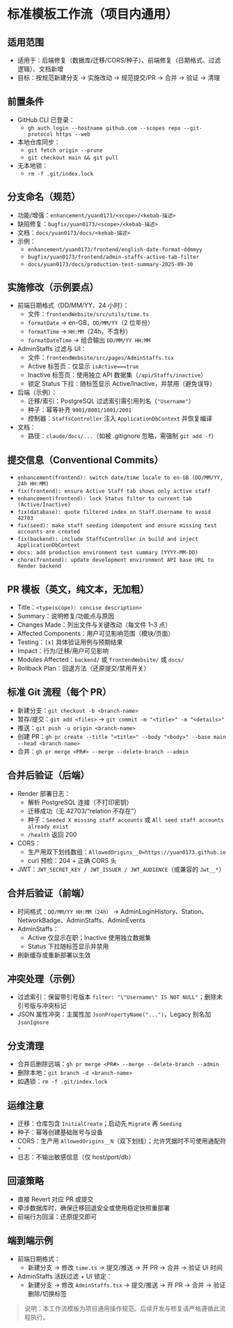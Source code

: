# 标准模板工作流（项目内通用）

## 适用范围
- 适用于：后端修复（数据库/迁移/CORS/种子）、前端修复（日期格式、过滤逻辑）、文档新增
- 目标：按规范新建分支 → 实施改动 → 规范提交/PR → 合并 → 验证 → 清理

## 前置条件
- GitHub CLI 已登录：
  - `gh auth login --hostname github.com --scopes repo --git-protocol https --web`
- 本地仓库同步：
  - `git fetch origin --prune`
  - `git checkout main && git pull`
- 无本地锁：
  - `rm -f .git/index.lock`

## 分支命名（规范）
- 功能/增强：`enhancement/yuan0173/<scope>/<kebab-描述>`
- 缺陷修复：`bugfix/yuan0173/<scope>/<kebab-描述>`
- 文档：`docs/yuan0173/docs/<kebab-描述>`
- 示例：
  - `enhancement/yuan0173/frontend/english-date-format-ddmmyy`
  - `bugfix/yuan0173/frontend/admin-staffs-active-tab-filter`
  - `docs/yuan0173/docs/production-test-summary-2025-09-30`

## 实施修改（示例要点）
- 前端日期格式（DD/MM/YY、24 小时）：
  - 文件：`frontendWebsite/src/utils/time.ts`
  - `formatDate` → en-GB，`DD/MM/YY`（2 位年份）
  - `formatTime` → `HH:MM`（24h，不含秒）
  - `formatDateTime` → 组合输出 `DD/MM/YY HH:MM`
- AdminStaffs 过滤与 UI：
  - 文件：`frontendWebsite/src/pages/AdminStaffs.tsx`
  - Active 标签页：仅显示 `isActive===true`
  - Inactive 标签页：使用独立 API 数据集（`/api/Staffs/inactive`）
  - 锁定 Status 下拉：随标签显示 Active/Inactive，并禁用（避免误导）
- 后端（示例）：
  - 迁移/索引：PostgreSQL 过滤索引需引用列名（`"Username"`）
  - 种子：幂等补齐 `9001/8001/1001/2001`
  - 控制器：`StaffsController` 注入 `ApplicationDbContext` 并恢复编译
- 文档：
  - 路径：`claude/docs/...`（如被 .gitignore 忽略，需强制 `git add -f`）

## 提交信息（Conventional Commits）
- `enhancement(frontend): switch date/time locale to en-GB (DD/MM/YY, 24h HH:MM)`
- `fix(frontend): ensure Active Staff tab shows only active staff`
- `enhancement(frontend): lock Status filter to current tab (Active/Inactive)`
- `fix(database): quote filtered index on Staff.Username to avoid 42703`
- `fix(seed): make staff seeding idempotent and ensure missing test accounts are created`
- `fix(backend): include StaffsController in build and inject ApplicationDbContext`
- `docs: add production environment test summary (YYYY-MM-DD)`
- `chore(frontend): update development environment API base URL to Render backend`

## PR 模板（英文，纯文本，无加粗）
- Title：`<type(scope): concise description>`
- Summary：说明修复/功能点与原因
- Changes Made：列出文件与关键改动（每文件 1–3 点）
- Affected Components：用户可见影响范围（模块/页面）
- Testing：`[x]` 具体验证用例与预期结果
- Impact：行为/迁移/用户可见影响
- Modules Affected：`backend/` 或 `frontendWebsite/` 或 `docs/`
- Rollback Plan：回退方法（还原提交/禁用开关）

## 标准 Git 流程（每个 PR）
- 新建分支：`git checkout -b <branch-name>`
- 暂存/提交：`git add <files>` → `git commit -m "<title>" -m "<details>"`
- 推送：`git push -u origin <branch-name>`
- 创建 PR：`gh pr create --title "<title>" --body "<body>" --base main --head <branch-name>`
- 合并：`gh pr merge <PR#> --merge --delete-branch --admin`

## 合并后验证（后端）
- Render 部署日志：
  - 解析 PostgreSQL 连接（不打印密钥）
  - 迁移成功（无 42703/“relation 不存在”）
  - 种子：`Seeded X missing staff accounts` 或 `All seed staff accounts already exist`
  - `/health` 返回 200
- CORS：
  - 生产用双下划线数组：`AllowedOrigins__0=https://yuan0173.github.io`
  - curl 预检：204 + 正确 CORS 头
- JWT：`JWT_SECRET_KEY / JWT_ISSUER / JWT_AUDIENCE`（或兼容的 `Jwt__*`）

## 合并后验证（前端）
- 时间格式：`DD/MM/YY HH:MM（24h）` → AdminLoginHistory、Station、NetworkBadge、AdminStaffs、AdminEvents
- AdminStaffs：
  - Active 仅显示在职；Inactive 使用独立数据集
  - Status 下拉随标签显示并禁用
- 刷新缓存或重新部署以生效

## 冲突处理（示例）
- 过滤索引：保留带引号版本 `filter: "\"Username\" IS NOT NULL"`；删除未引号版与冲突标记
- JSON 属性冲突：主属性加 `JsonPropertyName("...")`，Legacy 别名加 `JsonIgnore`

## 分支清理
- 合并后删除远端：`gh pr merge <PR#> --merge --delete-branch --admin`
- 删除本地：`git branch -d <branch-name>`
- 如遇锁：`rm -f .git/index.lock`

## 运维注意
- 迁移：仓库包含 `InitialCreate`；启动先 `Migrate` 再 `Seeding`
- 种子：幂等创建基础账号与设备
- CORS：生产用 `AllowedOrigins__N`（双下划线）；允许凭据时不可使用通配符 `*`
- 日志：不输出敏感信息（仅 host/port/db）

## 回滚策略
- 直接 Revert 对应 PR 或提交
- 牵涉数据库时，确保迁移回退安全或使用稳定快照重部署
- 前端行为回滚：还原提交即可

## 端到端示例
- 前端日期格式：
  - 新建分支 → 修改 `time.ts` → 提交/推送 → 开 PR → 合并 → 验证 UI 时间
- AdminStaffs 活跃过滤 + UI 锁定：
  - 新建分支 → 修改 `AdminStaffs.tsx` → 提交/推送 → 开 PR → 合并 → 验证删除/切换标签

> 说明：本工作流模板为项目通用操作规范。后续开发与修复请严格遵循此流程执行。
